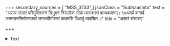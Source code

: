 +++
secondary_sources = [ "MSS_3733",]
jsonClass = "Subhaashita"
text = "असारं संसारं परिमुषितरत्नं त्रिभुवनं निरालोकं लोकं मरणशरणं बान्धवजनम्।  \nअदर्पं कन्दर्पं जननयननिर्माणमफलं जगज्जीर्णारण्यं कथमसि विधातुं व्यवसितः॥"
title = "असारं संसारम्"

+++

<details><summary>Text</summary>

असारं संसारं परिमुषितरत्नं त्रिभुवनं निरालोकं लोकं मरणशरणं बान्धवजनम्।  
अदर्पं कन्दर्पं जननयननिर्माणमफलं जगज्जीर्णारण्यं कथमसि विधातुं व्यवसितः॥
</details>
